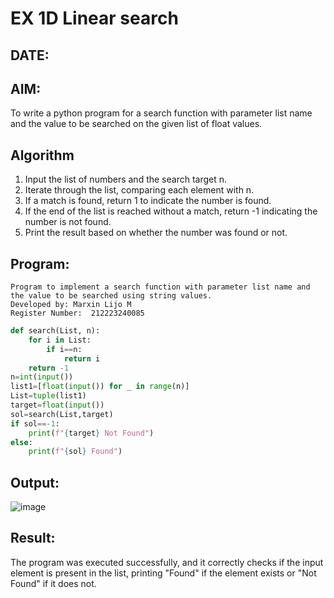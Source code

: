 # EX 1D Linear search
## DATE:
## AIM:
To write a python program for a search function with parameter list name and the value to be searched on the given list of float values.



## Algorithm
1. Input the list of numbers and the search target n.
2. Iterate through the list, comparing each element with n.
3. If a match is found, return 1 to indicate the number is found.
4. If the end of the list is reached without a match, return -1 indicating the number is not found.
5. Print the result based on whether the number was found or not.

## Program:
```
Program to implement a search function with parameter list name and the value to be searched using string values.
Developed by: Marxin Lijo M
Register Number:  212223240085
```
```py
def search(List, n):
    for i in List:
        if i==n:
            return i
    return -1
n=int(input())
list1=[float(input()) for _ in range(n)]
List=tuple(list1)
target=float(input())
sol=search(List,target)
if sol==-1:
    print(f"{target} Not Found")
else:
    print(f"{sol} Found")

```

## Output:

![image](https://github.com/user-attachments/assets/57ed2350-23db-410b-9f04-a215704e8883)


## Result:
The program was executed successfully, and it correctly checks if the input element is present in the list, printing "Found" if the element exists or "Not Found" if it does not.
